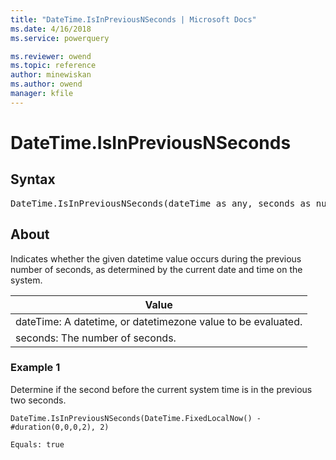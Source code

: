 ```yaml
---
title: "DateTime.IsInPreviousNSeconds | Microsoft Docs"
ms.date: 4/16/2018
ms.service: powerquery

ms.reviewer: owend
ms.topic: reference
author: minewiskan
ms.author: owend
manager: kfile
---
```

# DateTime.IsInPreviousNSeconds

## Syntax

<pre>
DateTime.IsInPreviousNSeconds(dateTime as any, seconds as number) as nullable logical  
</pre>
  
## About  
Indicates whether the given datetime value occurs during the previous number of seconds, as determined by the current date and time on the system.  
  
|Value|  
|---------|  
|dateTime: A datetime, or datetimezone value to be evaluated.|  
|seconds: The number of seconds.|  
  
### Example 1  
Determine if the second before the current system time is in the previous two seconds.  
  
```powerquery-m
DateTime.IsInPreviousNSeconds(DateTime.FixedLocalNow() - #duration(0,0,0,2), 2)  
```  
  
```powerquery-m
Equals: true  
```  
